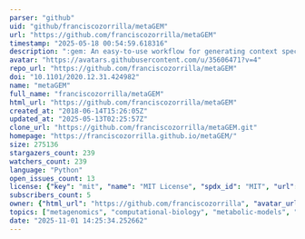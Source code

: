 ```yaml
---
parser: "github"
uid: "github/franciscozorrilla/metaGEM"
url: "https://github.com/franciscozorrilla/metaGEM"
timestamp: "2025-05-18 00:54:59.618316"
description: ":gem: An easy-to-use workflow for generating context specific genome-scale metabolic models and predicting metabolic interactions within microbial communities directly from metagenomic data"
avatar: "https://avatars.githubusercontent.com/u/35606471?v=4"
repo_url: "https://github.com/franciscozorrilla/metaGEM"
doi: "10.1101/2020.12.31.424982"
name: "metaGEM"
full_name: "franciscozorrilla/metaGEM"
html_url: "https://github.com/franciscozorrilla/metaGEM"
created_at: "2018-06-14T15:26:05Z"
updated_at: "2025-05-13T02:25:57Z"
clone_url: "https://github.com/franciscozorrilla/metaGEM.git"
homepage: "https://franciscozorrilla.github.io/metaGEM/"
size: 275136
stargazers_count: 239
watchers_count: 239
language: "Python"
open_issues_count: 13
license: {"key": "mit", "name": "MIT License", "spdx_id": "MIT", "url": "https://api.github.com/licenses/mit", "node_id": "MDc6TGljZW5zZTEz"}
subscribers_count: 5
owner: {"html_url": "https://github.com/franciscozorrilla", "avatar_url": "https://avatars.githubusercontent.com/u/35606471?v=4", "login": "franciscozorrilla", "type": "User"}
topics: ["metagenomics", "computational-biology", "metabolic-models", "gut-microbiome", "snakemake", "metagenome-assembled-genomes", "mags", "metabolism", "bioinformatics", "flux-balance-analysis", "genome-scale-metabolic-model", "metabolic-modeling", "microbial-ecology", "microbiome", "systems-biology"]
date: "2025-11-01 14:25:34.252662"
---
```

